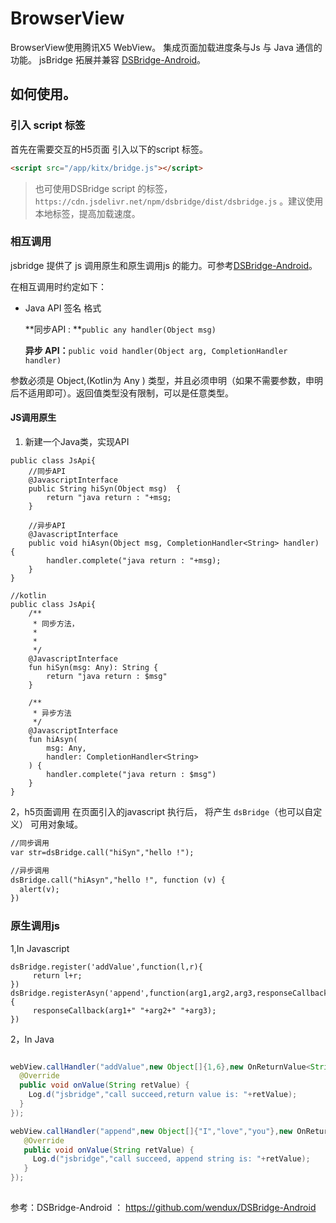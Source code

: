 # BrowserView

BrowserView使用腾讯X5 WebView。 集成页面加载进度条与Js 与 Java 通信的功能。 
jsBridge 拓展并兼容 [DSBridge-Android](https://github.com/wendux/DSBridge-Android)。

## 如何使用。
### 引入 script 标签
首先在需要交互的H5页面 引入以下的script 标签。

```html
<script src="/app/kitx/bridge.js"></script>
```
> 也可使用DSBridge script 的标签，`https://cdn.jsdelivr.net/npm/dsbridge/dist/dsbridge.js` 。建议使用本地标签，提高加载速度。

### 相互调用
jsbridge 提供了 js 调用原生和原生调用js 的能力。可参考[DSBridge-Android](https://github.com/wendux/DSBridge-Android)。

在相互调用时约定如下：

- Java API 签名 格式

  **同步API : **`public any handler(Object msg)`

  **异步 API：**`public void handler(Object arg, CompletionHandler handler)`

 参数必须是 Object,(Kotlin为 Any ) 类型，并且必须申明（如果不需要参数，申明后不适用即可）。返回值类型没有限制，可以是任意类型。



#### JS调用原生 


1. 新建一个Java类，实现API

```
public class JsApi{
    //同步API
    @JavascriptInterface
    public String hiSyn(Object msg)  {
        return "java return : "+msg;
    }

    //异步API
    @JavascriptInterface
    public void hiAsyn(Object msg, CompletionHandler<String> handler) {
        handler.complete("java return : "+msg);
    }
}

//kotlin 
public class JsApi{
    /**
     * 同步方法，
     *
     *
     */
    @JavascriptInterface
    fun hiSyn(msg: Any): String {
        return "java return : $msg"
    }

    /**
     * 异步方法
     */
    @JavascriptInterface
    fun hiAsyn(
        msg: Any,
        handler: CompletionHandler<String>
    ) {
        handler.complete("java return : $msg")
    }
}
```

2，h5页面调用
在页面引入的javascript 执行后， 将产生 `dsBridge`（也可以自定义） 可用对象域。
```html
//同步调用
var str=dsBridge.call("hiSyn","hello !");

//异步调用
dsBridge.call("hiAsyn","hello !", function (v) {
  alert(v);
})

```



###  原生调用js 
1,In Javascript

```script
dsBridge.register('addValue',function(l,r){
     return l+r;
})
dsBridge.registerAsyn('append',function(arg1,arg2,arg3,responseCallback){
     responseCallback(arg1+" "+arg2+" "+arg3);
})
```

2，In Java

```java

webView.callHandler("addValue",new Object[]{1,6},new OnReturnValue<String>(){
  @Override
  public void onValue(String retValue) {
    Log.d("jsbridge","call succeed,return value is: "+retValue);
  }
});

webView.callHandler("append",new Object[]{"I","love","you"},new OnReturnValue<String>(){
   @Override
   public void onValue(String retValue) {
     Log.d("jsbridge","call succeed, append string is: "+retValue);
   }
});
​
```

参考：DSBridge-Android ： https://github.com/wendux/DSBridge-Android


